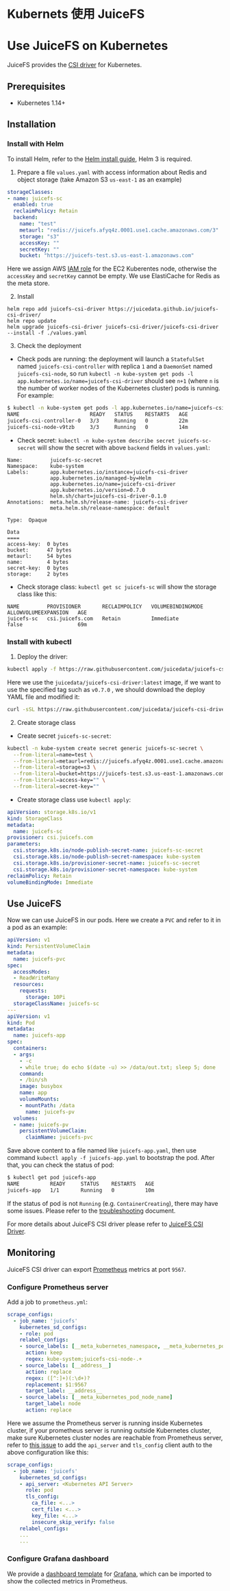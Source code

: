 # Kubernets 使用 JuiceFS

# Use JuiceFS on Kubernetes

JuiceFS provides the [CSI driver](https://github.com/juicedata/juicefs-csi-driver) for Kubernetes.


## Prerequisites

- Kubernetes 1.14+


## Installation

### Install with Helm

To install Helm, refer to the [Helm install guide](https://github.com/helm/helm#install), Helm 3 is required.

1. Prepare a file `values.yaml` with access information about Redis and object storage (take Amazon S3 `us-east-1` as an example)

```yaml
storageClasses:
- name: juicefs-sc
  enabled: true
  reclaimPolicy: Retain
  backend:
    name: "test"
    metaurl: "redis://juicefs.afyq4z.0001.use1.cache.amazonaws.com/3"
    storage: "s3"
    accessKey: ""
    secretKey: ""
    bucket: "https://juicefs-test.s3.us-east-1.amazonaws.com"
```

Here we assign AWS [IAM role](https://docs.aws.amazon.com/IAM/latest/UserGuide/id_roles_use_switch-role-ec2.html) for the EC2 Kuberentes node, otherwise the `accessKey` and `secretKey` cannot be empty. We use ElastiCache for Redis as the meta store.

2. Install

```shell
helm repo add juicefs-csi-driver https://juicedata.github.io/juicefs-csi-driver/
helm repo update
helm upgrade juicefs-csi-driver juicefs-csi-driver/juicefs-csi-driver --install -f ./values.yaml
```

3. Check the deployment

- Check pods are running: the deployment will launch a `StatefulSet` named `juicefs-csi-controller` with replica `1` and a `DaemonSet` named `juicefs-csi-node`, so run `kubectl -n kube-system get pods -l app.kubernetes.io/name=juicefs-csi-driver` should see `n+1` (where `n` is the number of worker nodes of the Kubernetes cluster) pods is running. For example:

```sh
$ kubectl -n kube-system get pods -l app.kubernetes.io/name=juicefs-csi-driver
NAME                       READY   STATUS    RESTARTS   AGE
juicefs-csi-controller-0   3/3     Running   0          22m
juicefs-csi-node-v9tzb     3/3     Running   0          14m
```

- Check secret: `kubectl -n kube-system describe secret juicefs-sc-secret` will show the secret with above `backend` fields in `values.yaml`:

```
Name:         juicefs-sc-secret
Namespace:    kube-system
Labels:       app.kubernetes.io/instance=juicefs-csi-driver
              app.kubernetes.io/managed-by=Helm
              app.kubernetes.io/name=juicefs-csi-driver
              app.kubernetes.io/version=0.7.0
              helm.sh/chart=juicefs-csi-driver-0.1.0
Annotations:  meta.helm.sh/release-name: juicefs-csi-driver
              meta.helm.sh/release-namespace: default

Type:  Opaque

Data
====
access-key:  0 bytes
bucket:      47 bytes
metaurl:     54 bytes
name:        4 bytes
secret-key:  0 bytes
storage:     2 bytes
```

- Check storage class: `kubectl get sc juicefs-sc` will show the storage class like this:

```
NAME         PROVISIONER       RECLAIMPOLICY   VOLUMEBINDINGMODE   ALLOWVOLUMEEXPANSION   AGE
juicefs-sc   csi.juicefs.com   Retain          Immediate           false                  69m
```

### Install with kubectl

1. Deploy the driver:

```bash
kubectl apply -f https://raw.githubusercontent.com/juicedata/juicefs-csi-driver/master/deploy/k8s.yaml
```

Here we use the `juicedata/juicefs-csi-driver:latest` image, if we want to use the specified tag such as `v0.7.0` , we should download the deploy YAML file and modified it:

```bash
curl -sSL https://raw.githubusercontent.com/juicedata/juicefs-csi-driver/master/deploy/k8s.yaml | sed 's@juicedata/juicefs-csi-driver@juicedata/juicefs-csi-driver:v0.7.0@' | kubectl apply -f -
```

2. Create storage class

- Create secret `juicefs-sc-secret`:

```bash
kubectl -n kube-system create secret generic juicefs-sc-secret \
  --from-literal=name=test \
  --from-literal=metaurl=redis://juicefs.afyq4z.0001.use1.cache.amazonaws.com/3 \
  --from-literal=storage=s3 \
  --from-literal=bucket=https://juicefs-test.s3.us-east-1.amazonaws.com \
  --from-literal=access-key="" \
  --from-literal=secret-key=""

```

- Create storage class use `kubectl apply`:

```yaml
apiVersion: storage.k8s.io/v1
kind: StorageClass
metadata:
  name: juicefs-sc
provisioner: csi.juicefs.com
parameters:
  csi.storage.k8s.io/node-publish-secret-name: juicefs-sc-secret
  csi.storage.k8s.io/node-publish-secret-namespace: kube-system
  csi.storage.k8s.io/provisioner-secret-name: juicefs-sc-secret
  csi.storage.k8s.io/provisioner-secret-namespace: kube-system
reclaimPolicy: Retain
volumeBindingMode: Immediate
```


## Use JuiceFS

Now we can use JuiceFS in our pods.  Here we create a `PVC` and refer to it in a pod as an example:

```yaml
apiVersion: v1
kind: PersistentVolumeClaim
metadata:
  name: juicefs-pvc
spec:
  accessModes:
  - ReadWriteMany
  resources:
    requests:
      storage: 10Pi
  storageClassName: juicefs-sc
---
apiVersion: v1
kind: Pod
metadata:
  name: juicefs-app
spec:
  containers:
  - args:
    - -c
    - while true; do echo $(date -u) >> /data/out.txt; sleep 5; done
    command:
    - /bin/sh
    image: busybox
    name: app
    volumeMounts:
    - mountPath: /data
      name: juicefs-pv
  volumes:
  - name: juicefs-pv
    persistentVolumeClaim:
      claimName: juicefs-pvc
```

Save above content to a file named like `juicefs-app.yaml`, then use command `kubectl apply -f juicefs-app.yaml` to bootstrap the pod. After that, you can check the status of pod:

```sh
$ kubectl get pod juicefs-app
NAME          READY     STATUS    RESTARTS   AGE
juicefs-app   1/1       Running   0          10m
```

If the status of pod is not `Running` (e.g. `ContainerCreating`), there may have some issues. Please refer to the [troubleshooting](https://github.com/juicedata/juicefs-csi-driver/blob/master/docs/troubleshooting.md) document.

For more details about JuiceFS CSI driver please refer to [JuiceFS CSI Driver](https://github.com/juicedata/juicefs-csi-driver).


## Monitoring

JuiceFS CSI driver can export [Prometheus](https://prometheus.io) metrics at port `9567`.

### Configure Prometheus server

Add a job to `prometheus.yml`:

```yaml
scrape_configs:
  - job_name: 'juicefs'
    kubernetes_sd_configs:
    - role: pod
    relabel_configs:
    - source_labels: [__meta_kubernetes_namespace, __meta_kubernetes_pod_name]
      action: keep
      regex: kube-system;juicefs-csi-node-.+
    - source_labels: [__address__]
      action: replace
      regex: ([^:]+)(:\d+)?
      replacement: $1:9567
      target_label: __address__
    - source_labels: [__meta_kubernetes_pod_node_name]
      target_label: node
      action: replace
```

Here we assume the Prometheus server is running inside Kubernetes cluster, if your prometheus server is running outside Kubernetes cluster, make sure Kubernetes cluster nodes are reachable from Prometheus server, refer to [this issue](https://github.com/prometheus/prometheus/issues/4633) to add the `api_server` and `tls_config` client auth to the above configuration like this:

```yaml
scrape_configs:
  - job_name: 'juicefs'
    kubernetes_sd_configs:
    - api_server: <Kubernetes API Server>
      role: pod
      tls_config:
        ca_file: <...>
        cert_file: <...>
        key_file: <...>
        insecure_skip_verify: false
    relabel_configs:
    ...
    ...
```

### Configure Grafana dashboard

We provide a [dashboard template](./k8s_grafana_template.json) for [Grafana](https://grafana.com), which can be imported to show the collected metrics in Prometheus.